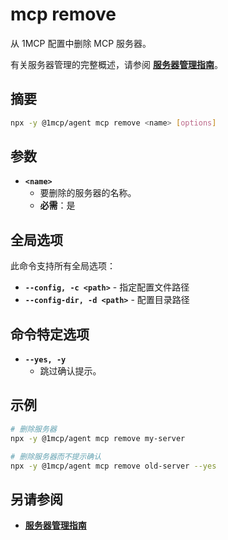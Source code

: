 # mcp remove

从 1MCP 配置中删除 MCP 服务器。

有关服务器管理的完整概述，请参阅 **[服务器管理指南](../../guide/essentials/server-management)**。

## 摘要

```bash
npx -y @1mcp/agent mcp remove <name> [options]
```

## 参数

- **`<name>`**
  - 要删除的服务器的名称。
  - **必需**：是

## 全局选项

此命令支持所有全局选项：

- **`--config, -c <path>`** - 指定配置文件路径
- **`--config-dir, -d <path>`** - 配置目录路径

## 命令特定选项

- **`--yes, -y`**
  - 跳过确认提示。

## 示例

```bash
# 删除服务器
npx -y @1mcp/agent mcp remove my-server

# 删除服务器而不提示确认
npx -y @1mcp/agent mcp remove old-server --yes
```

## 另请参阅

- **[服务器管理指南](../../guide/essentials/server-management)**
